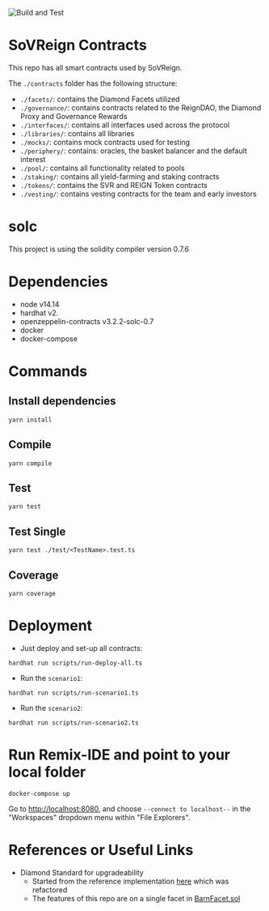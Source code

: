 ![Build and Test](https://github.com/dialecticch/sovreign-contracts/actions/workflows/build.yml/badge.svg?branch=master)

# SoVReign Contracts

This repo has all smart contracts used by SoVReign.

The `./contracts` folder has the following structure:

- `./facets/`: contains the Diamond Facets utilized
- `./governance/`: contains contracts related to the ReignDAO, the Diamond Proxy and Governance Rewards
- `./interfaces/`: contains all interfaces used across the protocol
- `./libraries/`: contains all libraries
- `./mocks/`: contains mock contracts used for testing
- `./periphery/`: contains: oracles, the basket balancer and the default interest
- `./pool/`: contains all functionality related to pools
- `./staking/`: contains all yield-farming and staking contracts
- `./tokens/`: contains the SVR and REIGN Token contracts
- `./vesting/`: contains vesting contracts for the team and early investors

# solc

This project is using the solidity compiler version 0.7.6

# Dependencies

- node v14.14
- hardhat v2.
- openzeppelin-contracts v3.2.2-solc-0.7
- docker
- docker-compose

# Commands

## Install dependencies

```shell script
yarn install
```

## Compile

```shell script
yarn compile
```

## Test

```shell script
yarn test
```

## Test Single

```shell script
yarn test ./test/<TestName>.test.ts
```

## Coverage

```shell script
yarn coverage
```

# Deployment

- Just deploy and set-up all contracts:

```shell script
hardhat run scripts/run-deploy-all.ts
```

- Run the `scenario1`:

```shell script
hardhat run scripts/run-scenario1.ts
```

- Run the `scenario2`:

```shell script
hardhat run scripts/run-scenario2.ts
```

# Run Remix-IDE and point to your local folder

```shell script
docker-compose up
```

Go to [http://localhost:8080](http://localhost:8080), and choose
`--connect to localhost--` in the "Workspaces" dropdown menu within "File Explorers".

# References or Useful Links

- Diamond Standard for upgradeability
  - Started from the reference implementation [here](https://github.com/mudgen/diamond-1) which was refactored
  - The features of this repo are on a single facet in [BarnFacet.sol](./contracts/facets/BarnFacet.sol)
